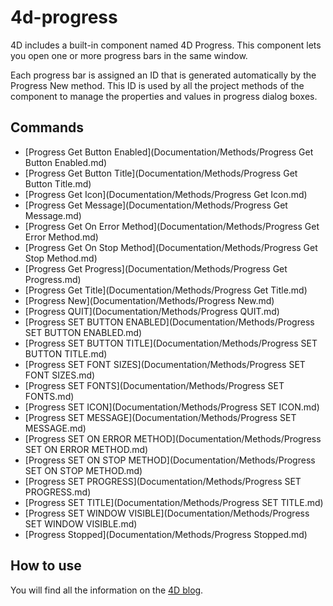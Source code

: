 # 4d-progress

4D includes a built-in component named 4D Progress. This component lets you open one or more progress bars in the same window.

Each progress bar is assigned an ID that is generated automatically by the Progress New method. This ID is used by all the project methods of the component to manage the properties and values in progress dialog boxes.

## Commands

- [Progress Get Button Enabled](Documentation/Methods/Progress Get Button Enabled.md)
- [Progress Get Button Title](Documentation/Methods/Progress Get Button Title.md)
- [Progress Get Icon](Documentation/Methods/Progress Get Icon.md)
- [Progress Get Message](Documentation/Methods/Progress Get Message.md)
- [Progress Get On Error Method](Documentation/Methods/Progress Get Error Method.md)
- [Progress Get On Stop Method](Documentation/Methods/Progress Get Stop Method.md)
- [Progress Get Progress](Documentation/Methods/Progress Get Progress.md)
- [Progress Get Title](Documentation/Methods/Progress Get Title.md)
- [Progress New](Documentation/Methods/Progress New.md)
- [Progress QUIT](Documentation/Methods/Progress QUIT.md)
- [Progress SET BUTTON ENABLED](Documentation/Methods/Progress SET BUTTON ENABLED.md)
- [Progress SET BUTTON TITLE](Documentation/Methods/Progress SET BUTTON TITLE.md)
- [Progress SET FONT SIZES](Documentation/Methods/Progress SET FONT SIZES.md)
- [Progress SET FONTS](Documentation/Methods/Progress SET FONTS.md)
- [Progress SET ICON](Documentation/Methods/Progress SET ICON.md)
- [Progress SET MESSAGE](Documentation/Methods/Progress SET MESSAGE.md)
- [Progress SET ON ERROR METHOD](Documentation/Methods/Progress SET ON ERROR METHOD.md)
- [Progress SET ON STOP METHOD](Documentation/Methods/Progress SET ON STOP METHOD.md)
- [Progress SET PROGRESS](Documentation/Methods/Progress SET PROGRESS.md)
- [Progress SET TITLE](Documentation/Methods/Progress SET TITLE.md)
- [Progress SET WINDOW VISIBLE](Documentation/Methods/Progress SET WINDOW VISIBLE.md)
- [Progress Stopped](Documentation/Methods/Progress Stopped.md)

## How to use

You will find all the information on the [4D blog](https://blog.4d.com/news-flash-4d-components-available-on-github/).

